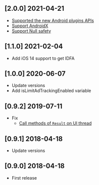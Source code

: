 ## [2.0.0] 2021-04-21

* [Supported the new Android plugins APIs](https://github.com/operando/advertising_id/pull/7)
* [Support AndroidX](https://github.com/operando/advertising_id/pull/11)
* [Support Null safety](https://github.com/operando/advertising_id/pull/12) 

## [1.1.0] 2021-02-04

* Add iOS 14 support to get IDFA

## [1.0.0] 2020-06-07

* Update versions
* Add isLimitAdTrackingEnabled variable

## [0.9.2] 2019-07-11

* Fix
  * [Call methods of `Result` on UI thread](https://github.com/operando/advertising_id/pull/3)

## [0.9.1] 2018-04-18

* Update versions

## [0.9.0] 2018-04-18

* First release
